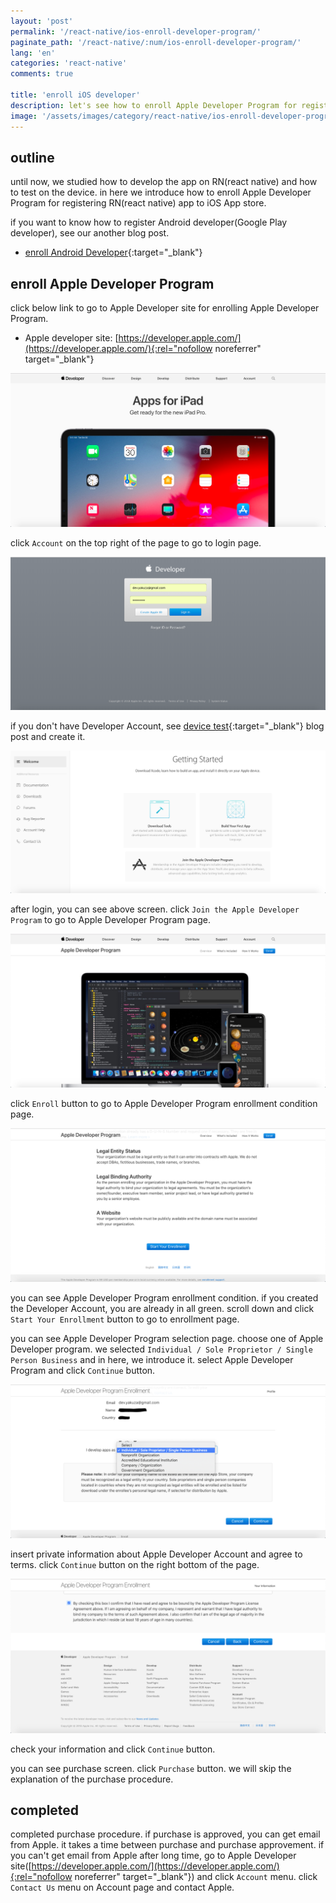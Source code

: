 ```yaml
---
layout: 'post'
permalink: '/react-native/ios-enroll-developer-program/'
paginate_path: '/react-native/:num/ios-enroll-developer-program/'
lang: 'en'
categories: 'react-native'
comments: true

title: 'enroll iOS developer'
description: let's see how to enroll Apple Developer Program for registering RN(react native) app to iOS App store.
image: '/assets/images/category/react-native/ios-enroll-developer-program.jpg'
---
```



## outline
until now, we studied how to develop the app on RN(react native) and how to test on the device. in here we introduce how to enroll Apple Developer Program for registering RN(react native) app to iOS App store.

if you want to know how to register Android developer(Google Play developer), see our another blog post.

- [enroll Android Developer]({{site.url}}/{{page.categories}}/android-enroll-google-play-developer/){:target="_blank"}


## enroll Apple Developer Program
click below link to go to Apple Developer site for enrolling Apple Developer Program.

- Apple developer site: [https://developer.apple.com/](https://developer.apple.com/){:rel="nofollow noreferrer" target="_blank"}

![apple developer site](/assets/images/category/react-native/ios-enroll-developer-program/apple-developer-site.png)

click ```Account``` on the top right of the page to go to login page.

![apple developer login](/assets/images/category/react-native/ios-enroll-developer-program/login.png)

if you don't have Developer Account, see [device test]({{site.url}}/{{page.categories}}/ios-test-on-device/){:target="_blank"} blog post and create it.

![after login](/assets/images/category/react-native/ios-enroll-developer-program/after-login.png)

after login, you can see above screen. click ```Join the Apple Developer Program``` to go to Apple Developer Program page.

![Apple Developer Program site](/assets/images/category/react-native/ios-enroll-developer-program/apple-developer-program-site.png)

click ```Enroll``` button to go to Apple Developer Program enrollment condition page.

![Apple Developer Program condition](/assets/images/category/react-native/ios-enroll-developer-program/apple-developer-program-condition.png)

you can see Apple Developer Program enrollment condition. if you created the Developer Account, you are already in all green. scroll down and click ```Start Your Enrollment``` button to go to enrollment page.


you can see Apple Developer Program selection page. choose one of Apple Developer program. we selected ```Individual / Sole Proprietor / Single Person Business``` and in here, we introduce it. select Apple Developer Program and click ```Continue``` button.

![select apple developer program](/assets/images/category/react-native/ios-enroll-developer-program/select-apple-developer-program.png)

insert private information about Apple Developer Account and agree to terms. click ```Continue``` button on the right bottom of the page.

![apple developer account private information](/assets/images/category/react-native/ios-enroll-developer-program/information.png)

check your information and click ```Continue``` button.

you can see purchase screen. click ```Purchase``` button. we will skip the explanation of the purchase procedure.

## completed
completed purchase procedure. if purchase is approved, you can get email from Apple. it takes a time between purchase and purchase approvement. if you can't get email from Apple after long time, go to Apple Developer site([https://developer.apple.com/](https://developer.apple.com/){:rel="nofollow noreferrer" target="_blank"}) and click ```Account``` menu. click ```Contact Us``` menu on Account page and contact Apple.